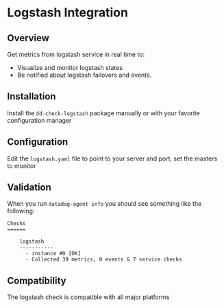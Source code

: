 # Logstash Integration

## Overview

Get metrics from logstash service in real time to:

* Visualize and monitor logstash states
* Be notified about logstash failovers and events.

## Installation

Install the `dd-check-logstash` package manually or with your favorite configuration manager

## Configuration

Edit the `logstash.yaml` file to point to your server and port, set the masters to monitor

## Validation

When you run `datadog-agent info` you should see something like the following:

    Checks
    ======

        logstash
        -----------
          - instance #0 [OK]
          - Collected 39 metrics, 0 events & 7 service checks

## Compatibility

The logstash check is compatible with all major platforms

